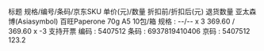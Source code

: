 标题	                                                    规格/编号/条码/京东SKU	单价(元)/数量	    折扣前/折扣后(元)	    退货数量
亚太森博(Asiasymbol) 百旺Paperone 70g A5 10包/箱      	规格 : --/--             x 3	            369.60 / 369.60	    x -3
支持开票                                                 编码 : 5407512 
                                                        条码 : 6937819410406 
                                                        京码 : 5407512	123.2 


